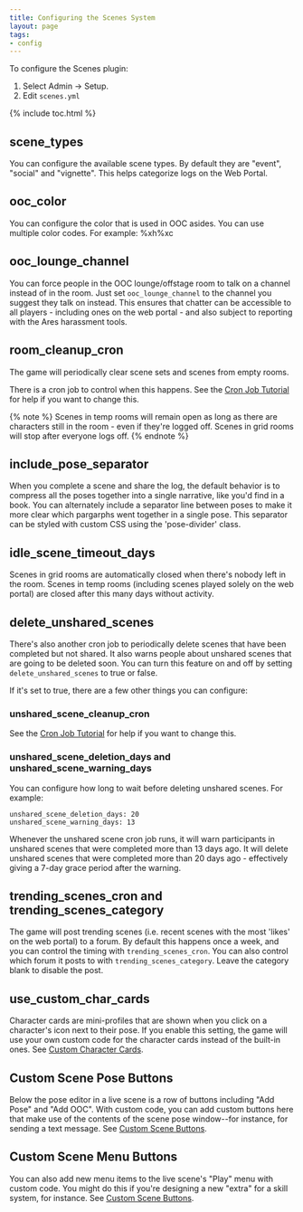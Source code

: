 ```yaml
---
title: Configuring the Scenes System
layout: page
tags:
- config
---
```


To configure the Scenes plugin:

1. Select Admin -> Setup.
2. Edit `scenes.yml`

{% include toc.html %}

## scene_types

You can configure the available scene types.  By default they are "event", "social" and "vignette".  This helps categorize logs on the Web Portal.

## ooc_color

You can configure the color that is used in OOC asides. You can use multiple color codes.  For example: %xh%xc

## ooc_lounge_channel

You can force people in the OOC lounge/offstage room to talk on a channel instead of in the room.  Just set `ooc_lounge_channel` to the channel you suggest they talk on instead.  This ensures that chatter can be accessible to all players - including ones on the web portal - and also subject to reporting with the Ares harassment tools.

## room_cleanup_cron

The game will periodically clear scene sets and scenes from empty rooms.  

There is a cron job to control when this happens.  See the [Cron Job Tutorial](http://www.aresmush.com/tutorials/code/cron.html) for help if you want to change this.

{% note %} 
Scenes in temp rooms will remain open as long as there are characters still in the room - even if they're logged off.  Scenes in grid rooms will stop after everyone logs off.
{% endnote %}

## include_pose_separator

When you complete a scene and share the log, the default behavior is to compress all the poses together into a single narrative, like you'd find in a book.  You can alternately include a separator line between poses to make it more clear which pargarphs went together in a single pose.  This separator can be styled with custom CSS using the 'pose-divider' class.

## idle_scene_timeout_days

Scenes in grid rooms are automatically closed when there's nobody left in the room.  Scenes in temp rooms (including scenes played solely on the web portal) are closed after this many days without activity.

## delete_unshared_scenes

There's also another cron job to periodically delete scenes that have been completed but not shared.  It also warns people about unshared scenes that are going to be deleted soon.  You can turn this feature on and off by setting `delete_unshared_scenes` to true or false.

If it's set to true, there are a few other things you can configure:

### unshared_scene_cleanup_cron

See the [Cron Job Tutorial](http://www.aresmush.com/tutorials/code/cron.html) for help if you want to change this.

### unshared_scene_deletion_days and unshared_scene_warning_days

You can configure how long to wait before deleting unshared scenes.  For example:

    unshared_scene_deletion_days: 20
    unshared_scene_warning_days: 13

Whenever the unshared scene cron job runs, it will warn participants in unshared scenes that were completed more than 13 days ago.  It will delete unshared scenes that were completed more than 20 days ago - effectively giving a 7-day grace period after the warning.

## trending_scenes_cron and trending_scenes_category

The game will post trending scenes (i.e. recent scenes with the most 'likes' on the web portal) to a forum.  By default this happens once a week, and you can control the timing with `trending_scenes_cron`.  You can also control which forum it posts to with `trending_scenes_category`.  Leave the category blank to disable the post.

## use_custom_char_cards

Character cards are mini-profiles that are shown when you click on a character's icon next to their pose. If you enable this setting, the game will use your own custom code for the character cards instead of the built-in ones.  See [Custom Character Cards](/tutorials/code/hooks/char-cards.html).

## Custom Scene Pose Buttons

Below the pose editor in a live scene is a row of buttons including "Add Pose" and "Add OOC".  With custom code, you can add custom buttons here that make use of the contents of the scene pose window--for instance, for sending a text message. See [Custom Scene Buttons](/tutorials/code/hooks/scene-buttons.html).

## Custom Scene Menu Buttons

You can also add new menu items to the live scene's "Play" menu with custom code. You might do this if you're designing a new "extra" for a skill system, for instance.  See [Custom Scene Buttons](/tutorials/code/hooks/scene-buttons.html).

